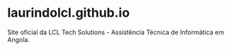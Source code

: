 # laurindolcl.github.io
Site oficial da LCL Tech Solutions - Assistência Técnica de Informática em Angola.
